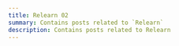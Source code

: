 ```yaml
---
title: Relearn 02
summary: Contains posts related to `Relearn`
description: Contains posts related to Relearn
---
```


